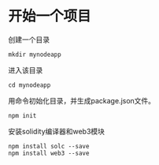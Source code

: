 # 开始一个项目

创建一个目录

```
mkdir mynodeapp
```

进入该目录

```
cd mynodeapp
```

用命令初始化目录，并生成package.json文件。

```
npm init
```

安装solidity编译器和web3模块

```
npm install solc --save
npm install web3 --save
```





